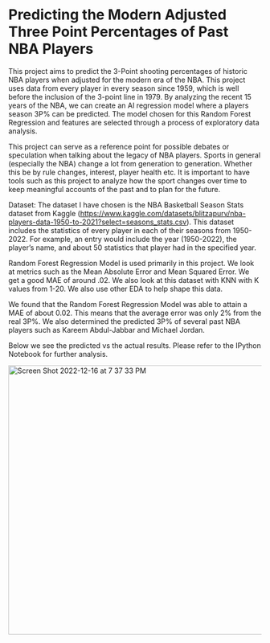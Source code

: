 # Predicting the Modern Adjusted Three Point Percentages of Past NBA Players

This project aims to predict the 3-Point shooting percentages of historic NBA players when adjusted for the modern era of the NBA. This project uses data from every player in every season since 1959, which is well before the inclusion of the 3-point line in 1979. By analyzing the recent 15 years of the NBA, we can create an AI regression model where a players season 3P% can be predicted. The model chosen for this Random Forest Regression and features are selected through a process of exploratory data analysis.

This project can serve as a reference point for possible debates or speculation when talking about the legacy of NBA players. Sports in general (especially the NBA) change a lot from generation to generation. Whether this be by rule changes, interest, player health etc. It is important to have tools such as this project to analyze how the sport changes over time to keep meaningful accounts of the past and to plan for the future.

Dataset: The dataset I have chosen is the NBA Basketball Season Stats dataset from Kaggle (https://www.kaggle.com/datasets/blitzapurv/nba-players-data-1950-to-2021?select=seasons_stats.csv).
This dataset includes the statistics of every player in each of their seasons from 1950-2022. For example, an entry would include the year (1950-2022), the player’s name, and about 50 statistics that player had in the specified year. 

Random Forest Regression Model is used primarily in this project. We look at metrics such as the Mean Absolute Error and Mean Squared Error. We get a good MAE of around .02. We also look at this dataset with KNN with K values from 1-20. We also use other EDA to help shape this data.

We found that the Random Forest Regression Model was able to attain a MAE of about 0.02. This means that the average error was only 2% from the real 3P%. We also determined the predicted 3P% of several past NBA players such as Kareem Abdul-Jabbar and Michael Jordan.


Below we see the predicted vs the actual results. Please refer to the IPython Notebook for further analysis.

<img width="536" alt="Screen Shot 2022-12-16 at 7 37 33 PM" src="https://user-images.githubusercontent.com/102937958/208213476-6bb1b120-9a7c-415e-a875-c8f63d806261.png">
